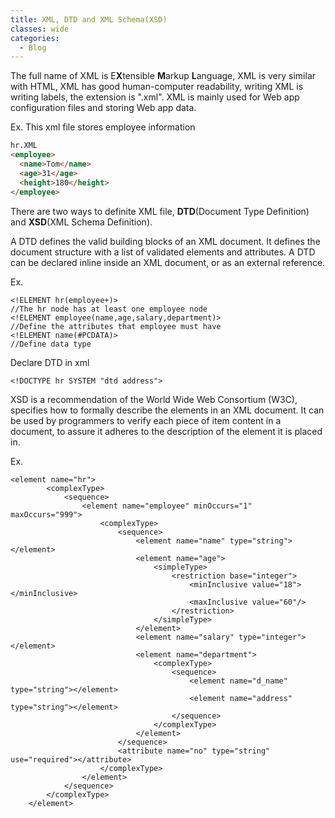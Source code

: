 ```yaml
---
title: XML, DTD and XML Schema(XSD)
classes: wide
categories:
  - Blog
---
```


The full name of XML is E**X**tensible **M**arkup **L**anguage, XML is very similar with HTML, XML has good human-computer readability, writing XML is writing labels, the extension is ".xml". XML is mainly used for Web app configuration files and storing Web app data.

Ex. This xml file stores employee information
```HTML
hr.XML
<employee>
  <name>Tom</name>
  <age>31</age>
  <height>180</height>
</employee>
```

There are two ways to definite XML file, **DTD**(Document Type Definition) and **XSD**(XML Schema Definition).

A DTD defines the valid building blocks of an XML document. It defines the document structure with a list of validated elements and attributes. A DTD can be declared inline inside an XML document, or as an external reference.

Ex.
```
<!ELEMENT hr(employee+)>
//The hr node has at least one employee node
<!ELEMENT employee(name,age,salary,department)>
//Define the attributes that employee must have
<!ELEMENT name(#PCDATA)>
//Define data type
```

Declare DTD in xml
```
<!DOCTYPE hr SYSTEM "dtd address">
```

XSD is a recommendation of the World Wide Web Consortium (W3C), specifies how to formally describe the elements in an XML document. It can be used by programmers to verify each piece of item content in a document, to assure it adheres to the description of the element it is placed in.

Ex.
```
<element name="hr">
        <complexType>
            <sequence>
                <element name="employee" minOccurs="1" maxOccurs="999">
                    <complexType>
                        <sequence>
                            <element name="name" type="string"></element>
                            <element name="age">
                                <simpleType>
                                    <restriction base="integer">
                                        <minInclusive value="18"></minInclusive>
                                        <maxInclusive value="60"/>
                                    </restriction>
                                </simpleType>
                            </element>
                            <element name="salary" type="integer"></element>
                            <element name="department">
                                <complexType>
                                    <sequence>
                                        <element name="d_name" type="string"></element>
                                        <element name="address" type="string"></element>
                                    </sequence>
                                </complexType>
                            </element>
                        </sequence>
                        <attribute name="no" type="string" use="required"></attribute>
                    </complexType>
                </element>
            </sequence>
        </complexType>
    </element>
```
